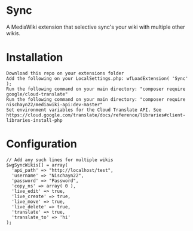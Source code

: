# Sync
A MediaWiki extension that selective sync's your wiki with multiple other wikis.


# Installation

	Download this repo on your extensions folder
	Add the following on your LocalSettings.php: wfLoadExtension( 'Sync' );
    Run the following command on your main directory: "composer require google/cloud-translate"
    Run the following command on your main directory: "composer require nischayn22/mediawiki-api:dev-master"
	Set environment variables for the Cloud Translate API. See https://cloud.google.com/translate/docs/reference/libraries#client-libraries-install-php

# Configuration

    // Add any such lines for multiple wikis
    $wgSyncWikis[] = array(
      'api_path' => "http://localhost/test",
      'username' => "Nischayn22",
      'password' => "Password",
      'copy_ns' => array( 0 ),
      'live_edit' => true,
      'live_create' => true,
      'live_move' => true,
      'live_delete' => true,
      'translate' => true,
      'translate_to' => 'hi'
    );
